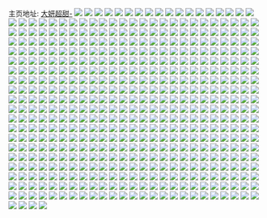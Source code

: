 主页地址: [大妍超甜-](https://weibo.com/u/3911790989) 
![](https://wx4.sinaimg.cn/mw2000/e929318dly1givoc9gy5mj21ja15akhg.jpg) 
![](https://wx4.sinaimg.cn/mw2000/e929318dly1givoca98t4j20v50v5dol.jpg) 
![](https://wx4.sinaimg.cn/mw2000/e929318dly1givocd0teij21kw1kw4qp.jpg) 
![](https://wx4.sinaimg.cn/mw2000/e929318dly1givoc7fyn7j21o01o0x6p.jpg) 
![](https://wx4.sinaimg.cn/mw2000/e929318dly1givocg7qaoj21o01o0kjl.jpg) 
![](https://wx4.sinaimg.cn/mw2000/e929318dly1givocj4a8rj21o01o0e81.jpg) 
![](https://wx4.sinaimg.cn/mw2000/e929318dly1givoclra03j21iu1iuhdm.jpg) 
![](https://wx4.sinaimg.cn/mw2000/e929318dly1givocp2p8kj22c0340b29.jpg) 
![](https://wx4.sinaimg.cn/mw2000/e929318dly1givocs03u1j21kw16o1kx.jpg) 
![](https://wx4.sinaimg.cn/mw2000/e929318dly1giuocndexzj213e0tykjl.jpg) 
![](https://wx4.sinaimg.cn/mw2000/e929318dly1giuocse2f1j21hc0u0x6p.jpg) 
![](https://wx4.sinaimg.cn/mw2000/e929318dly1giuocz0f5fj21hc0u04qq.jpg) 
![](https://wx4.sinaimg.cn/mw2000/e929318dly1giuod3ug1cj218y0u01ky.jpg) 
![](https://wx4.sinaimg.cn/mw2000/e929318dly1giuodjlb59j218y0u0npd.jpg) 
![](https://wx4.sinaimg.cn/mw2000/e929318dly1giuodpdkqij218y0u0u0x.jpg) 
![](https://wx4.sinaimg.cn/mw2000/e929318dly1giuocivnrdj218y0u0npd.jpg) 
![](https://wx4.sinaimg.cn/mw2000/e929318dly1giuodgwmhyj218y0u0b29.jpg) 
![](https://wx4.sinaimg.cn/mw2000/e929318dly1giuoeftgdzj21hc0u0e82.jpg) 
![](https://wx4.sinaimg.cn/mw2000/e929318dly1giqf528swbj21400u07mv.jpg) 
![](https://wx4.sinaimg.cn/mw2000/e929318dly1giqf54dcovj21400u0wx0.jpg) 
![](https://wx4.sinaimg.cn/mw2000/e929318dly1gia2sg632ij20u00u046f.jpg) 
![](https://wx4.sinaimg.cn/mw2000/e929318dly1gia2rurp79j20u00u0tfc.jpg) 
![](https://wx4.sinaimg.cn/mw2000/e929318dly1gia2rwrm3gj20u00u0wmx.jpg) 
![](https://wx4.sinaimg.cn/mw2000/e929318dly1gia2rxmm58j20u00u0ahx.jpg) 
![](https://wx4.sinaimg.cn/mw2000/e929318dly1gia2rz42ojj20u00u07cm.jpg) 
![](https://wx4.sinaimg.cn/mw2000/e929318dly1gip0g6bblgj20u00u07c7.jpg) 
![](https://wx4.sinaimg.cn/mw2000/e929318dly1ginpw7phx4j20u00u0aek.jpg) 
![](https://wx4.sinaimg.cn/mw2000/e929318dly1ginpw9yr22j20u00u1q9a.jpg) 
![](https://wx4.sinaimg.cn/mw2000/e929318dly1ginpwcorlzj20u00u046w.jpg) 
![](https://wx4.sinaimg.cn/mw2000/e929318dly1ginpw4qtj3j20u00u011f.jpg) 
![](https://wx4.sinaimg.cn/mw2000/e929318dly1ginpwf9x68j20u10u045n.jpg) 
![](https://wx4.sinaimg.cn/mw2000/e929318dly1ginpwlaagqj20u00u07ft.jpg) 
![](https://wx4.sinaimg.cn/mw2000/e929318dly1gia2n31mdej20u00u078y.jpg) 
![](https://wx4.sinaimg.cn/mw2000/e929318dly1gia2n4ad4lj20u00u0dq6.jpg) 
![](https://wx4.sinaimg.cn/mw2000/e929318dly1gia2n865cbj20u00u0qe0.jpg) 
![](https://wx4.sinaimg.cn/mw2000/e929318dly1gia2n55luij20u00u07c1.jpg) 
![](https://wx4.sinaimg.cn/mw2000/e929318dly1gia2n61ewxj20u00u0qau.jpg) 
![](https://wx4.sinaimg.cn/mw2000/e929318dly1gia2n9aa5lj20u00u0142.jpg) 
![](https://wx4.sinaimg.cn/mw2000/e929318dly1gia2n6tyowj20u00u0444.jpg) 
![](https://wx4.sinaimg.cn/mw2000/e929318dly1gia2naixv6j20u00u0n7y.jpg) 
![](https://wx4.sinaimg.cn/mw2000/e929318dly1gia2cd3bj8j20u013zh0h.jpg) 
![](https://wx4.sinaimg.cn/mw2000/e929318dly1gia2cjb1w5j20u00u07dm.jpg) 
![](https://wx4.sinaimg.cn/mw2000/e929318dly1gia2chrfmcj20u00u0k90.jpg) 
![](https://wx4.sinaimg.cn/mw2000/e929318dly1gia2cft2qrj20u00u0gx6.jpg) 
![](https://wx4.sinaimg.cn/mw2000/e929318dly1gia2cb99bcj21400u047e.jpg) 
![](https://wx4.sinaimg.cn/mw2000/e929318dly1gia2cll8joj21400u0wms.jpg) 
![](https://wx4.sinaimg.cn/mw2000/e929318dly1gia2cecra3j20u00u0k0w.jpg) 
![](https://wx4.sinaimg.cn/mw2000/e929318dly1gia2ckha90j20u00uhn5z.jpg) 
![](https://wx4.sinaimg.cn/mw2000/e929318dly1gia2cndvvjj20u00u0n8x.jpg) 
![](https://wx4.sinaimg.cn/mw2000/e929318dly1gia2ioklwxj20u00u0k0m.jpg) 
![](https://wx4.sinaimg.cn/mw2000/e929318dly1gia2ifaj4vj20u00u04bi.jpg) 
![](https://wx4.sinaimg.cn/mw2000/e929318dly1gia2ig2hw5j20u10u0gs3.jpg) 
![](https://wx4.sinaimg.cn/mw2000/e929318dly1gia2ih5xruj20u00u0n68.jpg) 
![](https://wx4.sinaimg.cn/mw2000/e929318dly1gia2iiu576j20u00u0naj.jpg) 
![](https://wx4.sinaimg.cn/mw2000/e929318dly1gia2ihy1ttj20u00u0qd3.jpg) 
![](https://wx4.sinaimg.cn/mw2000/e929318dly1gia2ik7jkhj20n01dqkac.jpg) 
![](https://wx4.sinaimg.cn/mw2000/e929318dly1gia2in0im9j20n03eokjl.jpg) 
![](https://wx4.sinaimg.cn/mw2000/e929318dly1gia2ie5lo4j20u00u0wk6.jpg) 
![](https://wx4.sinaimg.cn/mw2000/e929318dly1gia2ekgn8yj20u0140tgh.jpg) 
![](https://wx4.sinaimg.cn/mw2000/e929318dly1gia2f08g6zj21400u0n4h.jpg) 
![](https://wx4.sinaimg.cn/mw2000/e929318dly1gia2es6p9uj21400u0ahl.jpg) 
![](https://wx4.sinaimg.cn/mw2000/e929318dly1gia2eltazbj20u0140jwl.jpg) 
![](https://wx4.sinaimg.cn/mw2000/e929318dly1gia2eqbmavj21400u013y.jpg) 
![](https://wx4.sinaimg.cn/mw2000/e929318dly1gia2euh1c2j21400u013j.jpg) 
![](https://wx4.sinaimg.cn/mw2000/e929318dly1gia2eredysj20u00u012t.jpg) 
![](https://wx4.sinaimg.cn/mw2000/e929318dly1gia2enq4h2j20u00u0wpf.jpg) 
![](https://wx4.sinaimg.cn/mw2000/e929318dly1gia2et7hj0j20u00u012u.jpg) 
![](https://wx4.sinaimg.cn/mw2000/e929318dly1gia27bh0ldj20u00u0tea.jpg) 
![](https://wx4.sinaimg.cn/mw2000/e929318dly1gia27c5s5tj20u00u010r.jpg) 
![](https://wx4.sinaimg.cn/mw2000/e929318dly1gia27dg86lj20u00u0wq7.jpg) 
![](https://wx4.sinaimg.cn/mw2000/e929318dly1gia27ehohzj21400u0do9.jpg) 
![](https://wx4.sinaimg.cn/mw2000/e929318dly1gia27fcg7hj20u00u0wm3.jpg) 
![](https://wx4.sinaimg.cn/mw2000/e929318dly1gia27g9w1uj20u00u0dri.jpg) 
![](https://wx4.sinaimg.cn/mw2000/e929318dly1gia27b2elrj20u00u0woh.jpg) 
![](https://wx4.sinaimg.cn/mw2000/e929318dly1gia27hckp8j20u00u0gzx.jpg) 
![](https://wx4.sinaimg.cn/mw2000/e929318dly1gia28jaiehj20u00u0jwv.jpg) 
![](https://wx4.sinaimg.cn/mw2000/e929318dgy1ghukkd7spnj21o01o07wh.jpg) 
![](https://wx4.sinaimg.cn/mw2000/e929318dgy1ghukkez437j21o01o04qp.jpg) 
![](https://wx4.sinaimg.cn/mw2000/e929318dgy1ghukkh4t6fj21o01o0e81.jpg) 
![](https://wx4.sinaimg.cn/mw2000/e929318dgy1ghukkb8k3hj21o01o07wh.jpg) 
![](https://wx4.sinaimg.cn/mw2000/e929318dgy1ghukkj5p0oj21o01o07wh.jpg) 
![](https://wx4.sinaimg.cn/mw2000/e929318dgy1ghukkkv6olj21o01o01kx.jpg) 
![](https://wx4.sinaimg.cn/mw2000/e929318dgy1ghukseh70hj22c02c21ky.jpg) 
![](https://wx4.sinaimg.cn/mw2000/e929318dgy1ghuksi5j23j22c02c0e82.jpg) 
![](https://wx4.sinaimg.cn/mw2000/e929318dgy1ghukslspb3j22c02c0e82.jpg) 
![](https://wx4.sinaimg.cn/mw2000/e929318dgy1ghuksou1g6j229g29ix6p.jpg) 
![](https://wx4.sinaimg.cn/mw2000/e929318dgy1ghuksrudqlj22c02c0x6p.jpg) 
![](https://wx4.sinaimg.cn/mw2000/e929318dgy1ghuksuv35mj22c02c2u0x.jpg) 
![](https://wx4.sinaimg.cn/mw2000/e929318dgy1ghuksb5htoj22c02c0kjm.jpg) 
![](https://wx4.sinaimg.cn/mw2000/e929318dgy1ghuksylk5ej22c02c0e82.jpg) 
![](https://wx4.sinaimg.cn/mw2000/e929318dgy1ghukt0jpbrj21o01o04qp.jpg) 
![](https://wx4.sinaimg.cn/mw2000/e929318dgy1ghukmu7ozcj21gz1gyh2j.jpg) 
![](https://wx4.sinaimg.cn/mw2000/e929318dgy1ghukmkjcq3j22dc1s0twk.jpg) 
![](https://wx4.sinaimg.cn/mw2000/e929318dgy1ghukmmg9d8j22dc1s01kx.jpg) 
![](https://wx4.sinaimg.cn/mw2000/e929318dgy1ghukmqjig2j21o01o0hck.jpg) 
![](https://wx4.sinaimg.cn/mw2000/e929318dgy1ghukmoz1sbj22dc1s0kjl.jpg) 
![](https://wx4.sinaimg.cn/mw2000/e929318dgy1ghukmt05s6j22c02c0kjl.jpg) 
![](https://wx4.sinaimg.cn/mw2000/e929318dgy1ghukmj40agj21o01o0qks.jpg) 
![](https://wx4.sinaimg.cn/mw2000/e929318dgy1ghukmx6gzdj22dc1s0x6p.jpg) 
![](https://wx4.sinaimg.cn/mw2000/e929318dgy1ghukmi1tv6j21o01o07wh.jpg) 
![](https://wx4.sinaimg.cn/mw2000/e929318dgy1ghukc4it3zj22c02c0x6q.jpg) 
![](https://wx4.sinaimg.cn/mw2000/e929318dgy1ghukc9ntxrj22c02c24pj.jpg) 
![](https://wx4.sinaimg.cn/mw2000/e929318dgy1ghukc00hijj22c02c01kz.jpg) 
![](https://wx4.sinaimg.cn/mw2000/e929318dgy1ghukccapggj22c02c0e81.jpg) 
![](https://wx4.sinaimg.cn/mw2000/e929318dgy1ghukc7x7t0j22c02c24qq.jpg) 
![](https://wx4.sinaimg.cn/mw2000/e929318dgy1ghukcedpkqj22c02c2b29.jpg) 
![](https://wx4.sinaimg.cn/mw2000/e929318dgy1ghuk4ti51pj22c02c0npe.jpg) 
![](https://wx4.sinaimg.cn/mw2000/e929318dgy1ghuk4xo66lj22c02c0hdu.jpg) 
![](https://wx4.sinaimg.cn/mw2000/e929318dgy1ghuk4p7kcoj23402c0kjn.jpg) 
![](https://wx4.sinaimg.cn/mw2000/e929318dgy1ghuk511v9gj22c02c0x6p.jpg) 
![](https://wx4.sinaimg.cn/mw2000/e929318dgy1ghuk53puuoj22c02c0hdt.jpg) 
![](https://wx4.sinaimg.cn/mw2000/e929318dgy1ghuk56ladhj22c02c0qv5.jpg) 
![](https://wx4.sinaimg.cn/mw2000/e929318dgy1ghuk59fdewj22c02c0qv5.jpg) 
![](https://wx4.sinaimg.cn/mw2000/e929318dgy1ghuk72wxdqj216o16mhdt.jpg) 
![](https://wx4.sinaimg.cn/mw2000/e929318dgy1ghuk70jthcj22c02c07wi.jpg) 
![](https://wx4.sinaimg.cn/mw2000/e929318dgy1ghujyf18poj22c02c2x6q.jpg) 
![](https://wx4.sinaimg.cn/mw2000/e929318dgy1ghujw2ddfvj22c02c0kjl.jpg) 
![](https://wx4.sinaimg.cn/mw2000/e929318dgy1ghujw9yicqj21o01o04qp.jpg) 
![](https://wx4.sinaimg.cn/mw2000/e929318dgy1ghujw7xrbpj22c02c0qv7.jpg) 
![](https://wx4.sinaimg.cn/mw2000/e929318dgy1ghujvzw8t3j21r21r27wh.jpg) 
![](https://wx4.sinaimg.cn/mw2000/e929318dgy1ghuk0dbm2ij228r28r7wi.jpg) 
![](https://wx4.sinaimg.cn/mw2000/e929318dgy1ghuk0g8wakj227q27qqv5.jpg) 
![](https://wx4.sinaimg.cn/mw2000/e929318dgy1ghuk0iisw1j21o01o0b29.jpg) 
![](https://wx4.sinaimg.cn/mw2000/e929318dgy1ghuk09rwq1j22c02c0e82.jpg) 
![](https://wx4.sinaimg.cn/mw2000/e929318dly1ghqpiaw6wej22c02c0hdu.jpg) 
![](https://wx4.sinaimg.cn/mw2000/e929318dly1ghqpica881j22c02c0e82.jpg) 
![](https://wx4.sinaimg.cn/mw2000/e929318dly1ghqpidp7n9j22c02c07wi.jpg) 
![](https://wx4.sinaimg.cn/mw2000/e929318dly1ghqpi8z5mkj22dc1s0e81.jpg) 
![](https://wx4.sinaimg.cn/mw2000/e929318dly1ghqpi837d5j21o01o0kjl.jpg) 
![](https://wx4.sinaimg.cn/mw2000/e929318dly1ghqpi9tdw0j21o01o07wh.jpg) 
![](https://wx4.sinaimg.cn/mw2000/e929318dly1ghnd9c4eroj22dc1s0b29.jpg) 
![](https://wx4.sinaimg.cn/mw2000/e929318dly1ghnd9jco4ij22dc1s0npd.jpg) 
![](https://wx4.sinaimg.cn/mw2000/e929318dly1ghndcmjir4j22c02c0e81.jpg) 
![](https://wx4.sinaimg.cn/mw2000/e929318dly1ghndcl5knzj22c02c0npd.jpg) 
![](https://wx4.sinaimg.cn/mw2000/e929318dly1ghndcv7wgbj22c02c0npd.jpg) 
![](https://wx4.sinaimg.cn/mw2000/e929318dly1ghnd984nisj22c02c04l2.jpg) 
![](https://wx4.sinaimg.cn/mw2000/e929318dly1ghndcxwvqkj22c02c0kjl.jpg) 
![](https://wx4.sinaimg.cn/mw2000/e929318dly1ghndd3elr9j22c02c04qq.jpg) 
![](https://wx4.sinaimg.cn/mw2000/e929318dly1ghnddidl2hj22c02c0qv5.jpg) 
![](https://wx4.sinaimg.cn/mw2000/e929318dly1ghnd77ie1vj22c02c0kjm.jpg) 
![](https://wx4.sinaimg.cn/mw2000/e929318dly1ghnd7dhxnmj22c02c0u0x.jpg) 
![](https://wx4.sinaimg.cn/mw2000/e929318dly1ghnd7h3jktj22c02c0hdv.jpg) 
![](https://wx4.sinaimg.cn/mw2000/e929318dly1ghnd7jy7dyj22c02c0npd.jpg) 
![](https://wx4.sinaimg.cn/mw2000/e929318dly1ghnd7rgdtej22c02c0e82.jpg) 
![](https://wx4.sinaimg.cn/mw2000/e929318dly1ghnd7t2rgcj225q25qe82.jpg) 
![](https://wx4.sinaimg.cn/mw2000/e929318dly1ghnd74y2zmj22c02c04qq.jpg) 
![](https://wx4.sinaimg.cn/mw2000/e929318dly1ghnd7uut3zj21o01o0hdt.jpg) 
![](https://wx4.sinaimg.cn/mw2000/e929318dly1ghnd7xkfxtj22c02c0x6p.jpg) 
![](https://wx4.sinaimg.cn/mw2000/e929318dly1ghm7h5cvnuj22c02c0e82.jpg) 
![](https://wx4.sinaimg.cn/mw2000/e929318dly1ghm7h13gbmj22c02c0kjm.jpg) 
![](https://wx4.sinaimg.cn/mw2000/e929318dly1ghm7gya3gtj22c02c0kjl.jpg) 
![](https://wx4.sinaimg.cn/mw2000/e929318dly1ghm7h2qezpj22c02c0e81.jpg) 
![](https://wx4.sinaimg.cn/mw2000/e929318dly1ghm7dst3pyj21o01o0e81.jpg) 
![](https://wx4.sinaimg.cn/mw2000/e929318dly1ghm7dpdqs4j22c02c0npe.jpg) 
![](https://wx4.sinaimg.cn/mw2000/e929318dly1ghm7dqzteqj21ew1ew7wh.jpg) 
![](https://wx4.sinaimg.cn/mw2000/e929318dly1ghm7dy9halj22c02c07wj.jpg) 
![](https://wx4.sinaimg.cn/mw2000/e929318dly1ghm7dmhofwj21o01o0hdt.jpg) 
![](https://wx4.sinaimg.cn/mw2000/e929318dly1ghm7dzl2gvj21o01o04qp.jpg) 
![](https://wx4.sinaimg.cn/mw2000/e929318dly1ghm7e1z74tj22c02c0u0x.jpg) 
![](https://wx4.sinaimg.cn/mw2000/e929318dly1ghm7dv2tzej21o01o0qv5.jpg) 
![](https://wx4.sinaimg.cn/mw2000/e929318dly1ghm7e4opj1j22c02c07wi.jpg) 
![](https://wx4.sinaimg.cn/mw2000/e929318dly1ghm7b2a2fwj22c02c01ky.jpg) 
![](https://wx4.sinaimg.cn/mw2000/e929318dly1ghm7ayqqj9j21o01o0b29.jpg) 
![](https://wx4.sinaimg.cn/mw2000/e929318dly1ghm7axahhoj22c02c0b29.jpg) 
![](https://wx4.sinaimg.cn/mw2000/e929318dly1ghm7b03pruj21o01o0b29.jpg) 
![](https://wx4.sinaimg.cn/mw2000/e929318dly1ghm7b3baqgj21lu1luayx.jpg) 
![](https://wx4.sinaimg.cn/mw2000/e929318dly1ghm7b48optj21o01o0h90.jpg) 
![](https://wx4.sinaimg.cn/mw2000/e929318dly1ghm7bql1duj21o01o07wh.jpg) 
![](https://wx4.sinaimg.cn/mw2000/e929318dly1ghm7b6nhzqj22c02c04qq.jpg) 
![](https://wx4.sinaimg.cn/mw2000/e929318dly1ghm7b88l3qj22dc1s07wh.jpg) 
![](https://wx4.sinaimg.cn/mw2000/e929318dly1ghjydx19cmj21o01o0e81.jpg) 
![](https://wx4.sinaimg.cn/mw2000/e929318dly1ghjydssuilj21o01o0e81.jpg) 
![](https://wx4.sinaimg.cn/mw2000/e929318dly1ghjydvlo47j21o01o04qp.jpg) 
![](https://wx4.sinaimg.cn/mw2000/e929318dly1ghjydzdsvgj22c0340hdt.jpg) 
![](https://wx4.sinaimg.cn/mw2000/e929318dly1ghjyduebdij21o01o0hdt.jpg) 
![](https://wx4.sinaimg.cn/mw2000/e929318dly1ghjye5duxnj22c02c0e82.jpg) 
![](https://wx4.sinaimg.cn/mw2000/e929318dly1ghjy9nkg3yj21o01o0qq9.jpg) 
![](https://wx4.sinaimg.cn/mw2000/e929318dly1ghjy9mqcl9j21s02dc4n7.jpg) 
![](https://wx4.sinaimg.cn/mw2000/e929318dly1ghjy9qcvycj22c02c0u0y.jpg) 
![](https://wx4.sinaimg.cn/mw2000/e929318dly1ghjy9rvwlqj21o01o0b29.jpg) 
![](https://wx4.sinaimg.cn/mw2000/e929318dly1ghjy9t5nx2j21o01o07wh.jpg) 
![](https://wx4.sinaimg.cn/mw2000/e929318dly1ghjy9vcg1pj22c02c0b2a.jpg) 
![](https://wx4.sinaimg.cn/mw2000/e929318dly1ghjy9zjysqj22dc1s0qv5.jpg) 
![](https://wx4.sinaimg.cn/mw2000/e929318dly1ghjya1m2f0j22c0340e81.jpg) 
![](https://wx4.sinaimg.cn/mw2000/e929318dly1ghjya42k5ej23402c07wh.jpg) 
![](https://wx4.sinaimg.cn/mw2000/e929318dly1ghjy37lodfj20n00n0ae6.jpg) 
![](https://wx4.sinaimg.cn/mw2000/e929318dly1ghjy393u76j22c02c0b29.jpg) 
![](https://wx4.sinaimg.cn/mw2000/e929318dly1ghjy3lk8fjj22c02c0u0x.jpg) 
![](https://wx4.sinaimg.cn/mw2000/e929318dly1ghjy376oz5j22c02c0npd.jpg) 
![](https://wx4.sinaimg.cn/mw2000/e929318dly1ghjy3bx7xrj22c02c0npe.jpg) 
![](https://wx4.sinaimg.cn/mw2000/e929318dly1ghjy3engqyj22c02c0b2a.jpg) 
![](https://wx4.sinaimg.cn/mw2000/e929318dly1ghjy3gu0x3j22c02c0u0x.jpg) 
![](https://wx4.sinaimg.cn/mw2000/e929318dly1ghjy3jj18oj22c02c04qq.jpg) 
![](https://wx4.sinaimg.cn/mw2000/e929318dly1ghjy3nn1bxj22c02c0x6p.jpg) 
![](https://wx4.sinaimg.cn/mw2000/e929318dly1ghipl8w61ej20u00u0n10.jpg) 
![](https://wx4.sinaimg.cn/mw2000/e929318dly1ghipl8lxxqj20u00u0dki.jpg) 
![](https://wx4.sinaimg.cn/mw2000/e929318dly1ghipl97p7rj20u00u0q5v.jpg) 
![](https://wx4.sinaimg.cn/mw2000/e929318dly1ghipl9njwrj20u00u0gun.jpg) 
![](https://wx4.sinaimg.cn/mw2000/e929318dly1ghipl7tj21j20u00u0jyj.jpg) 
![](https://wx4.sinaimg.cn/mw2000/e929318dly1ghipl6my29j20u00u0dpn.jpg) 
![](https://wx4.sinaimg.cn/mw2000/e929318dly1ghiplambhoj20u00u076e.jpg) 
![](https://wx4.sinaimg.cn/mw2000/e929318dly1ghiplb86fzj20u01407cz.jpg) 
![](https://wx4.sinaimg.cn/mw2000/e929318dly1ghiplab4w3j21400u0k15.jpg) 
![](https://wx4.sinaimg.cn/mw2000/e929318dly1ghhki97ybmj20u0141188.jpg) 
![](https://wx4.sinaimg.cn/mw2000/e929318dly1ghhki8eze0j20u00u0dqo.jpg) 
![](https://wx4.sinaimg.cn/mw2000/e929318dly1ghhki8x2r6j20u00u0gxq.jpg) 
![](https://wx4.sinaimg.cn/mw2000/e929318dly1ghhki9u8qaj20u0141gz2.jpg) 
![](https://wx4.sinaimg.cn/mw2000/e929318dly1ghhkia4bzfj20u00u0ah7.jpg) 
![](https://wx4.sinaimg.cn/mw2000/e929318dly1ghhkiag933j20u00u0dml.jpg) 
![](https://wx4.sinaimg.cn/mw2000/e929318dly1ghhkiavwr2j20u00u0wuz.jpg) 
![](https://wx4.sinaimg.cn/mw2000/e929318dly1ghhkiblilnj20u00u0aqu.jpg) 
![](https://wx4.sinaimg.cn/mw2000/e929318dly1ghhki7vb56j20u00u0qe3.jpg) 
![](https://wx4.sinaimg.cn/mw2000/e929318dly1gheuzq4u5lj20u00u07dl.jpg) 
![](https://wx4.sinaimg.cn/mw2000/e929318dly1gheuzqwdw6j20u00u0tis.jpg) 
![](https://wx4.sinaimg.cn/mw2000/e929318dly1gheuzrq3q4j20u00u0n64.jpg) 
![](https://wx4.sinaimg.cn/mw2000/e929318dly1gheuzsn13gj20u00u0ai9.jpg) 
![](https://wx4.sinaimg.cn/mw2000/e929318dly1gheuzp712yj20u00u013k.jpg) 
![](https://wx4.sinaimg.cn/mw2000/e929318dly1gheuzt927ej20u00u0n2i.jpg) 
![](https://wx4.sinaimg.cn/mw2000/e929318dly1gheuzu0e8cj20u00u048q.jpg) 
![](https://wx4.sinaimg.cn/mw2000/e929318dly1gheuzv34puj20u00u0tle.jpg) 
![](https://wx4.sinaimg.cn/mw2000/e929318dly1gheuzw4w6qj20u00u0tls.jpg) 
![](https://wx4.sinaimg.cn/mw2000/e929318dly1gheuripxx4j20u00u047v.jpg) 
![](https://wx4.sinaimg.cn/mw2000/e929318dly1gheurjmda4j20u00u0ti4.jpg) 
![](https://wx4.sinaimg.cn/mw2000/e929318dly1gheurkezeaj20u00u0agj.jpg) 
![](https://wx4.sinaimg.cn/mw2000/e929318dly1gheurh2m4wj20u00u0dnn.jpg) 
![](https://wx4.sinaimg.cn/mw2000/e929318dly1gheurl61tcj20u00u0n82.jpg) 
![](https://wx4.sinaimg.cn/mw2000/e929318dly1gheurm6mi7j20u00u0gxg.jpg) 
![](https://wx4.sinaimg.cn/mw2000/e929318dly1gheurn7yecj20u00u0n86.jpg) 
![](https://wx4.sinaimg.cn/mw2000/e929318dly1gheurnxs7ij20u00u0ai1.jpg) 
![](https://wx4.sinaimg.cn/mw2000/e929318dly1gheurp1eipj20u00u0k31.jpg) 
![](https://wx4.sinaimg.cn/mw2000/e929318dly1ghaceq89tkj21o01o0npd.jpg) 
![](https://wx4.sinaimg.cn/mw2000/e929318dly1ghacf3jy2rj21o01o0000.jpg) 
![](https://wx4.sinaimg.cn/mw2000/e929318dly1ghacizid1lj21o01o01kx.jpg) 
![](https://wx4.sinaimg.cn/mw2000/e929318dly1ghaceeijl0j22c02c0npe.jpg) 
![](https://wx4.sinaimg.cn/mw2000/e929318dly1ghacjgvijgj22c02c07wi.jpg) 
![](https://wx4.sinaimg.cn/mw2000/e929318dly1ghacifrgvlj21o01o01kx.jpg) 
![](https://wx4.sinaimg.cn/mw2000/e929318dly1ghacim8un6j21o01o01kx.jpg) 
![](https://wx4.sinaimg.cn/mw2000/e929318dly1ghacitdknwj21o01o0hcy.jpg) 
![](https://wx4.sinaimg.cn/mw2000/e929318dly1ghacj6u6czj22c02c0e82.jpg) 
![](https://wx4.sinaimg.cn/mw2000/e929318dly1gh8tl4lymdj21o01o07q5.jpg) 
![](https://wx4.sinaimg.cn/mw2000/e929318dly1gh8tl8jc45j21o01o0azi.jpg) 
![](https://wx4.sinaimg.cn/mw2000/e929318dly1gh8tliyh8ij22c02c01ky.jpg) 
![](https://wx4.sinaimg.cn/mw2000/e929318dly1gh8tllr7hjj22c02c0qv5.jpg) 
![](https://wx4.sinaimg.cn/mw2000/e929318dly1gh8tl2yfazj22c02c07wi.jpg) 
![](https://wx4.sinaimg.cn/mw2000/e929318dly1gh8tlruvq2j22c02c0b2a.jpg) 
![](https://wx4.sinaimg.cn/mw2000/e929318dly1gh8tlxo76gj22c02c04qq.jpg) 
![](https://wx4.sinaimg.cn/mw2000/e929318dly1gh8tm04zs2j21o01o04ds.jpg) 
![](https://wx4.sinaimg.cn/mw2000/e929318dly1gh8tm5h1tqj22c02c0kjl.jpg) 
![](https://wx4.sinaimg.cn/mw2000/e929318dly1gh5lp4vsxtj20u0140qhl.jpg) 
![](https://wx4.sinaimg.cn/mw2000/e929318dly1gh5lp64015j20u0140wnt.jpg) 
![](https://wx4.sinaimg.cn/mw2000/e929318dly1gh5lp6xy07j20u00u0q91.jpg) 
![](https://wx4.sinaimg.cn/mw2000/e929318dly1gh5lp2pcsoj20u00u0gy7.jpg) 
![](https://wx4.sinaimg.cn/mw2000/e929318dly1gh5lp1bkhnj20u00u0k1q.jpg) 
![](https://wx4.sinaimg.cn/mw2000/e929318dly1gh5lp3kh9vj20u00u0wnz.jpg) 
![](https://wx4.sinaimg.cn/mw2000/e929318dly1gh5lpbdow3j20u00u0qe1.jpg) 
![](https://wx4.sinaimg.cn/mw2000/e929318dly1gh5lpab48aj20u00u0qar.jpg) 
![](https://wx4.sinaimg.cn/mw2000/e929318dly1gh5lps244bj20u00u0wnw.jpg) 
![](https://wx4.sinaimg.cn/mw2000/e929318dly1gh1czs7lfzj21o01o0kjl.jpg) 
![](https://wx4.sinaimg.cn/mw2000/e929318dly1gh1czsyt06j21o01o04qp.jpg) 
![](https://wx4.sinaimg.cn/mw2000/e929318dly1gh1czwc0z6j21o01o07wh.jpg) 
![](https://wx4.sinaimg.cn/mw2000/e929318dly1gh1czx66ngj21o01o07wh.jpg) 
![](https://wx4.sinaimg.cn/mw2000/e929318dly1gh1d01999uj22c02c04qq.jpg) 
![](https://wx4.sinaimg.cn/mw2000/e929318dly1gh1d03echoj22c02c0qv5.jpg) 
![](https://wx4.sinaimg.cn/mw2000/e929318dly1gh1czpq4bwj22c02c04qq.jpg) 
![](https://wx4.sinaimg.cn/mw2000/e929318dly1gh1d061k8pj22c02c0u0x.jpg) 
![](https://wx4.sinaimg.cn/mw2000/e929318dly1gh1d09k3eej22c02c0x6q.jpg) 
![](https://wx4.sinaimg.cn/mw2000/e929318dly1ggzmuq19cnj21o01o07wh.jpg) 
![](https://wx4.sinaimg.cn/mw2000/e929318dly1ggzmuvist6j21o01o07wh.jpg) 
![](https://wx4.sinaimg.cn/mw2000/e929318dly1ggzmux79atj21o01o0non.jpg) 
![](https://wx4.sinaimg.cn/mw2000/e929318dly1ggzmvae95zj22c02c01ky.jpg) 
![](https://wx4.sinaimg.cn/mw2000/e929318dly1ggzmv866tsj22c02c04qq.jpg) 
![](https://wx4.sinaimg.cn/mw2000/e929318dly1ggzmv32wx4j20u00u0b29.jpg) 
![](https://wx4.sinaimg.cn/mw2000/e929318dly1ggsncd1tcnj21o01o0b29.jpg) 
![](https://wx4.sinaimg.cn/mw2000/e929318dly1ggsnc8rb8fj21o01o0u0x.jpg) 
![](https://wx4.sinaimg.cn/mw2000/e929318dly1ggsnc9lhk6j21o01o0e81.jpg) 
![](https://wx4.sinaimg.cn/mw2000/e929318dly1ggsncb564jj21s02dc4qq.jpg) 
![](https://wx4.sinaimg.cn/mw2000/e929318dly1ggsncbzl3zj21o01o07wh.jpg) 
![](https://wx4.sinaimg.cn/mw2000/e929318dly1ggsnc6mqrkj21sc1sc4kv.jpg) 
![](https://wx4.sinaimg.cn/mw2000/e929318dly1ggjexg4obsj20u00u0gsx.jpg) 
![](https://wx4.sinaimg.cn/mw2000/e929318dly1ggjexbvu5mj20u00u047s.jpg) 
![](https://wx4.sinaimg.cn/mw2000/e929318dly1ggjexcxavdj20u00u0q9n.jpg) 
![](https://wx4.sinaimg.cn/mw2000/e929318dly1ggjexdzekhj20u00u0n5u.jpg) 
![](https://wx4.sinaimg.cn/mw2000/e929318dly1ggjex84jdzj20u00u0wkb.jpg) 
![](https://wx4.sinaimg.cn/mw2000/e929318dly1ggjexa57cpj20u00u0gtu.jpg) 
![](https://wx4.sinaimg.cn/mw2000/e929318dly1gghb5q37eaj20u00u0do6.jpg) 
![](https://wx4.sinaimg.cn/mw2000/e929318dly1gghb5pcnmsj20u00u0wm3.jpg) 
![](https://wx4.sinaimg.cn/mw2000/e929318dly1ggf0gujpy7j21o01o07wh.jpg) 
![](https://wx4.sinaimg.cn/mw2000/e929318dly1ggf0gxsbmij21o01o0hdt.jpg) 
![](https://wx4.sinaimg.cn/mw2000/e929318dly1ggf0gswdnrj21o01o0hdt.jpg) 
![](https://wx4.sinaimg.cn/mw2000/e929318dly1ggf0h3h8v0j21hq1hqhdt.jpg) 
![](https://wx4.sinaimg.cn/mw2000/e929318dly1ggf0gw7x23j21o01o0b29.jpg) 
![](https://wx4.sinaimg.cn/mw2000/e929318dly1ggf0gytzkbj21o01o0b29.jpg) 
![](https://wx4.sinaimg.cn/mw2000/e929318dly1ggf0h4nqwgj21o01o0b29.jpg) 
![](https://wx4.sinaimg.cn/mw2000/e929318dly1ggf0h0bgmej21o01o0e81.jpg) 
![](https://wx4.sinaimg.cn/mw2000/e929318dly1ggf0h28fu7j21o01o0b29.jpg) 
![](https://wx4.sinaimg.cn/mw2000/e929318dly1ggdqkgu4snj21s02dchdt.jpg) 
![](https://wx4.sinaimg.cn/mw2000/e929318dly1ggdqkj38urj21o01o0hdt.jpg) 
![](https://wx4.sinaimg.cn/mw2000/e929318dly1ggdqkftdauj20u00u0109.jpg) 
![](https://wx4.sinaimg.cn/mw2000/e929318dly1gg9p65kq67j21ei1eiap8.jpg) 
![](https://wx4.sinaimg.cn/mw2000/e929318dly1gg9p66szeyj22c02c0hdt.jpg) 
![](https://wx4.sinaimg.cn/mw2000/e929318dly1gg9p68f8p0j21o01o0b29.jpg) 
![](https://wx4.sinaimg.cn/mw2000/e929318dly1gg9p6dgetkj22c03424qr.jpg) 
![](https://wx4.sinaimg.cn/mw2000/e929318dly1gg8i97bh2vj22c02c0x6p.jpg) 
![](https://wx4.sinaimg.cn/mw2000/e929318dly1gg8i938flzj21680k0n0x.jpg) 
![](https://wx4.sinaimg.cn/mw2000/e929318dly1gg8i9903bgj21o01o07wh.jpg) 
![](https://wx4.sinaimg.cn/mw2000/e929318dly1gg8i9aajkfj21n51n54qp.jpg) 
![](https://wx4.sinaimg.cn/mw2000/e929318dly1gg6zc5e1v2j21rz2dchdu.jpg) 
![](https://wx4.sinaimg.cn/mw2000/e929318dly1gg6zc6nyfsj21o01o04qp.jpg) 
![](https://wx4.sinaimg.cn/mw2000/e929318dly1gg6zc28gynj21ks23ju0x.jpg) 
![](https://wx4.sinaimg.cn/mw2000/e929318dly1gg6zc9ik3kj21o01o04qp.jpg) 
![](https://wx4.sinaimg.cn/mw2000/e929318dly1gg6zccohevj22c02c0b2a.jpg) 
![](https://wx4.sinaimg.cn/mw2000/e929318dly1gg6zc7oa2xj21o01o04qp.jpg) 
![](https://wx4.sinaimg.cn/mw2000/e929318dly1gg4wjm48hqj21o01o07wh.jpg) 
![](https://wx4.sinaimg.cn/mw2000/e929318dly1gg4wjl5tgej21o01o07p5.jpg) 
![](https://wx4.sinaimg.cn/mw2000/e929318dly1gg4wjpcnbyj22c02c0hdu.jpg) 
![](https://wx4.sinaimg.cn/mw2000/e929318dly1gg4wjte81mj22c02c0e82.jpg) 
![](https://wx4.sinaimg.cn/mw2000/e929318dly1gg2b1ta991j22c02c01ky.jpg) 
![](https://wx4.sinaimg.cn/mw2000/e929318dly1gg2b1qzi43j21o01o07wh.jpg) 
![](https://wx4.sinaimg.cn/mw2000/e929318dly1gg2b1p69qzj20ty14e7hm.jpg) 
![](https://wx4.sinaimg.cn/mw2000/e929318dly1gg05bk4h7hj20u00u0gv8.jpg) 
![](https://wx4.sinaimg.cn/mw2000/e929318dly1gg05bml5m6j20u00u046p.jpg) 
![](https://wx4.sinaimg.cn/mw2000/e929318dly1gg05bq3oepj20u00u0tfz.jpg) 
![](https://wx4.sinaimg.cn/mw2000/e929318dly1gg05bsnrxcj20u00u0dmc.jpg) 
![](https://wx4.sinaimg.cn/mw2000/e929318dly1gg05bofe05j20u00u0ahz.jpg) 
![](https://wx4.sinaimg.cn/mw2000/e929318dly1gg05brjeryj20u00u0tfe.jpg) 
![](https://wx4.sinaimg.cn/mw2000/e929318dly1gfyr39yblqj21o01o07kk.jpg) 
![](https://wx4.sinaimg.cn/mw2000/e929318dly1gfyr397iqxj21o01o0h2k.jpg) 
![](https://wx4.sinaimg.cn/mw2000/e929318dly1gfyr3an0wdj21o01o04jb.jpg) 
![](https://wx4.sinaimg.cn/mw2000/e929318dly1gfwlx1x1dyj21o01o01kx.jpg) 
![](https://wx4.sinaimg.cn/mw2000/e929318dly1gfwlwnpzpcj21o01o0nme.jpg) 
![](https://wx4.sinaimg.cn/mw2000/e929318dly1gfwlx5xuwgj22c02c0npe.jpg) 
![](https://wx4.sinaimg.cn/mw2000/e929318dly1gfwlx2nwfrj21o01o0e56.jpg) 
![](https://wx4.sinaimg.cn/mw2000/e929318dly1gfwlx8ph0vj2215215b2a.jpg) 
![](https://wx4.sinaimg.cn/mw2000/e929318dly1gfwlwz5w1mj21sc1sc1eh.jpg) 
![](https://wx4.sinaimg.cn/mw2000/e929318dly1gfvdg6eupyj20u00u0n5k.jpg) 
![](https://wx4.sinaimg.cn/mw2000/e929318dly1gfvdgb60r0j20u00u0jyy.jpg) 
![](https://wx4.sinaimg.cn/mw2000/e929318dly1gfvdg9hfz7j20u00u0qbx.jpg) 
![](https://wx4.sinaimg.cn/mw2000/e929318dly1gfvdgpvoacj20u014116c.jpg) 
![](https://wx4.sinaimg.cn/mw2000/e929318dly1gfvdg7xeb0j20u00u0gtq.jpg) 
![](https://wx4.sinaimg.cn/mw2000/e929318dly1gfvdg2vzzej20u00u07e1.jpg) 
![](https://wx4.sinaimg.cn/mw2000/e929318dly1gfvdh0x498j216b0nt7dv.jpg) 
![](https://wx4.sinaimg.cn/mw2000/e929318dly1gfvdh428vdj20u00u0gua.jpg) 
![](https://wx4.sinaimg.cn/mw2000/e929318dly1gfsrvcig3vj21s02dcnpd.jpg) 
![](https://wx4.sinaimg.cn/mw2000/e929318dly1gfsrveahtnj21s02dce81.jpg) 
![](https://wx4.sinaimg.cn/mw2000/e929318dly1gfss6mptx3j22c02c01ky.jpg) 
![](https://wx4.sinaimg.cn/mw2000/e929318dly1gfs2uvw2blj20u00u0tf4.jpg) 
![](https://wx4.sinaimg.cn/mw2000/e929318dly1gfs2uy8xwyj20u0141nae.jpg) 
![](https://wx4.sinaimg.cn/mw2000/e929318dly1gfs2uz3j4qj20u00u07af.jpg) 
![](https://wx4.sinaimg.cn/mw2000/e929318dly1gfs2uzsj0wj20u00u0n82.jpg) 
![](https://wx4.sinaimg.cn/mw2000/e929318dly1gfs2v0pyiwj20u00u042n.jpg) 
![](https://wx4.sinaimg.cn/mw2000/e929318dly1gfs2v0eurpj20u00u0gtl.jpg) 
![](https://wx4.sinaimg.cn/mw2000/e929318dly1gfo498y8ltj21o01o01kx.jpg) 
![](https://wx4.sinaimg.cn/mw2000/e929318dly1gfo499kyrwj21o01o01i7.jpg) 
![](https://wx4.sinaimg.cn/mw2000/e929318dly1gfo497w2uaj21ry2dcu0y.jpg) 
![](https://wx4.sinaimg.cn/mw2000/e929318dly1gfn6m41jtcj21s02dce83.jpg) 
![](https://wx4.sinaimg.cn/mw2000/e929318dly1gfn6m70arbj22dc1rzkjm.jpg) 
![](https://wx4.sinaimg.cn/mw2000/e929318dly1gfn6m9tzspj22c02c0u0y.jpg) 
![](https://wx4.sinaimg.cn/mw2000/e929318dly1gfn6lz8ev5j21o01o04qp.jpg) 
![](https://wx4.sinaimg.cn/mw2000/e929318dly1gfn6mdlat9j22c02c0u0y.jpg) 
![](https://wx4.sinaimg.cn/mw2000/e929318dly1gfn6mioulqj21o01o04qp.jpg) 
![](https://wx4.sinaimg.cn/mw2000/e929318dly1gfn6mfkg0gj21rf2dcnpd.jpg) 
![](https://wx4.sinaimg.cn/mw2000/e929318dly1gfn6mgx6k6j21jj1jj4qp.jpg) 
![](https://wx4.sinaimg.cn/mw2000/e929318dly1gfn6mjhtwjj21o01o01kx.jpg) 
![](https://wx4.sinaimg.cn/mw2000/e929318dly1gfn6ml2q1sj21o01o01kx.jpg) 
![](https://wx4.sinaimg.cn/mw2000/e929318dly1gflvipaj5mj21o01o07wh.jpg) 
![](https://wx4.sinaimg.cn/mw2000/e929318dly1gflvjgj36vj224l2u4u0y.jpg) 
![](https://wx4.sinaimg.cn/mw2000/e929318dly1gflvjdkg5ej22842yukjl.jpg) 
![](https://wx4.sinaimg.cn/mw2000/e929318dly1gflvj4yakxj228y2zy1kz.jpg) 
![](https://wx4.sinaimg.cn/mw2000/e929318dly1gflvitwndvj21o01o04qp.jpg) 
![](https://wx4.sinaimg.cn/mw2000/e929318dly1gflvj05i7dj226l2ws4qp.jpg) 
![](https://wx4.sinaimg.cn/mw2000/e929318dly1gflvjb07qej21rz2dckjl.jpg) 
![](https://wx4.sinaimg.cn/mw2000/e929318dly1gflvirt97xj21o01o0noe.jpg) 
![](https://wx4.sinaimg.cn/mw2000/e929318dly1gflvjj9dpwj220t2p2x6p.jpg) 
![](https://wx4.sinaimg.cn/mw2000/e929318dly1gflvir86v7j21o01o0e81.jpg) 
![](https://wx4.sinaimg.cn/mw2000/e929318dly1gflviyu4vdj227m2y5kjm.jpg) 
![](https://wx4.sinaimg.cn/mw2000/e929318dly1gflviuq29gj21o01o04qp.jpg) 
![](https://wx4.sinaimg.cn/mw2000/e929318dly1gflvj876vfj228x2zwkjm.jpg) 
![](https://wx4.sinaimg.cn/mw2000/e929318dly1gfi5e8ryyhj20n00n0af8.jpg) 
![](https://wx4.sinaimg.cn/mw2000/e929318dly1gfi5e9rzj7j21o01o0qul.jpg) 
![](https://wx4.sinaimg.cn/mw2000/e929318dly1gfi5egam3rj22c0340e4s.jpg) 
![](https://wx4.sinaimg.cn/mw2000/e929318dly1gfi5efaz7nj21o01o04qp.jpg) 
![](https://wx4.sinaimg.cn/mw2000/e929318dly1gfi5eadmp9j21o01o01kx.jpg) 
![](https://wx4.sinaimg.cn/mw2000/e929318dly1gfi5e7jpcjj22c0340npd.jpg) 
![](https://wx4.sinaimg.cn/mw2000/e929318dly1gfi5ecey47j21o01o0hdt.jpg) 
![](https://wx4.sinaimg.cn/mw2000/e929318dly1gfi5edd0ydj21o01o04qp.jpg) 
![](https://wx4.sinaimg.cn/mw2000/e929318dly1gfi5ft7l3sj21o01o0hdt.jpg) 
![](https://wx4.sinaimg.cn/mw2000/e929318dly1gfhhknwqp4j21o01o07wh.jpg) 
![](https://wx4.sinaimg.cn/mw2000/e929318dly1gfhhkqupibj21o01o0b29.jpg) 
![](https://wx4.sinaimg.cn/mw2000/e929318dly1gfhhkth9ekj22c02c0hdu.jpg) 
![](https://wx4.sinaimg.cn/mw2000/e929318dly1gfhhkvho7bj227d27de81.jpg) 
![](https://wx4.sinaimg.cn/mw2000/e929318dly1gfhhkyktr9j22c02c04qq.jpg) 
![](https://wx4.sinaimg.cn/mw2000/e929318dly1gfhhl1yyd1j22c02c0e82.jpg) 
![](https://wx4.sinaimg.cn/mw2000/e929318dly1gfas2apa6uj20u014paja.jpg) 
![](https://wx4.sinaimg.cn/mw2000/e929318dly1gfas2du0cqj20u014011u.jpg) 
![](https://wx4.sinaimg.cn/mw2000/e929318dly1gfas2g3gzqj20u00u07cz.jpg) 
![](https://wx4.sinaimg.cn/mw2000/e929318dly1gfas2i7h6tj20u00u0n4k.jpg) 
![](https://wx4.sinaimg.cn/mw2000/e929318dly1gfas2ln2e8j20u00u07en.jpg) 
![](https://wx4.sinaimg.cn/mw2000/e929318dly1gfas2o47z6j20u0140qc4.jpg) 
![](https://wx4.sinaimg.cn/mw2000/e929318dly1gfas2qfd76j20u00u0q8a.jpg) 
![](https://wx4.sinaimg.cn/mw2000/e929318dly1gfas27wcsgj20u00u0th9.jpg) 
![](https://wx4.sinaimg.cn/mw2000/e929318dly1gfas2tt2m1j20u00u0n43.jpg) 
![](https://wx4.sinaimg.cn/mw2000/e929318dly1gf96da3lwtj220r20r4qr.jpg) 
![](https://wx4.sinaimg.cn/mw2000/e929318dly1gf96d4bun5j21hc0u0tgc.jpg) 
![](https://wx4.sinaimg.cn/mw2000/e929318dly1gf96ekqizlj21hc0u0txu.jpg) 
![](https://wx4.sinaimg.cn/mw2000/e929318dly1gf96ek544bj21400u04ip.jpg) 
![](https://wx4.sinaimg.cn/mw2000/e929318dly1gf96epkgkvj21hc0u01kx.jpg) 
![](https://wx4.sinaimg.cn/mw2000/e929318dly1gf96dbleq9j21400u0wni.jpg) 
![](https://wx4.sinaimg.cn/mw2000/e929318dly1gf96dc9ktlj21400u0k1s.jpg) 
![](https://wx4.sinaimg.cn/mw2000/e929318dly1gf96dcqckij21400min2q.jpg) 
![](https://wx4.sinaimg.cn/mw2000/e929318dly1gf96dd2f6cj21400u0h0b.jpg) 
![](https://wx4.sinaimg.cn/mw2000/e929318dly1gf5kulkyg4j21o01o0e81.jpg) 
![](https://wx4.sinaimg.cn/mw2000/e929318dly1gf5kukmus7j21do0tegyd.jpg) 
![](https://wx4.sinaimg.cn/mw2000/e929318dly1gf2hbyk8gpj22c02c07wi.jpg) 
![](https://wx4.sinaimg.cn/mw2000/e929318dly1gf2hc84ya3j22c02c0u0y.jpg) 
![](https://wx4.sinaimg.cn/mw2000/e929318dly1gf2hc3yu9zj22c02c0e83.jpg) 
![](https://wx4.sinaimg.cn/mw2000/e929318dly1gf2hcp9ex5j22c02c0e82.jpg) 
![](https://wx4.sinaimg.cn/mw2000/e929318dly1gf2hbvqyowj22c02c0x6q.jpg) 
![](https://wx4.sinaimg.cn/mw2000/e929318dly1gf2hcb60dzj22c02c0hdu.jpg) 
![](https://wx4.sinaimg.cn/mw2000/e929318dly1gf2hclo39pj22c02c0x6r.jpg) 
![](https://wx4.sinaimg.cn/mw2000/e929318dly1gf2hcfz5hrj22c02c0qv6.jpg) 
![](https://wx4.sinaimg.cn/mw2000/e929318dly1gf2hcm7t0xj20mx0my0xh.jpg) 
![](https://wx4.sinaimg.cn/mw2000/e929318dly1gf1krpub8vj21o01o0e81.jpg) 
![](https://wx4.sinaimg.cn/mw2000/e929318dly1gf1krnxozyj21o01o0hdt.jpg) 
![](https://wx4.sinaimg.cn/mw2000/e929318dly1geztweu6sxj21o01o0npd.jpg) 
![](https://wx4.sinaimg.cn/mw2000/e929318dly1geztw8q7kaj21o01o0hdt.jpg) 
![](https://wx4.sinaimg.cn/mw2000/e929318dly1geztw184iuj21o01o0u0x.jpg) 
![](https://wx4.sinaimg.cn/mw2000/e929318dly1geztwhsessj21o01o0b29.jpg) 
![](https://wx4.sinaimg.cn/mw2000/e929318dly1geztwl19pnj21o01o0kjl.jpg) 
![](https://wx4.sinaimg.cn/mw2000/e929318dly1geztwqm8rdj20u00u04qp.jpg) 
![](https://wx4.sinaimg.cn/mw2000/e929318dly1geztwtnlamj21o01o0hdt.jpg) 
![](https://wx4.sinaimg.cn/mw2000/e929318dly1geztwbiy6qj21o01o0e81.jpg) 
![](https://wx4.sinaimg.cn/mw2000/e929318dly1geztwxj93cj21o01o01ky.jpg) 
![](https://wx4.sinaimg.cn/mw2000/e929318dly1geztwnvn96j21j01j1qv5.jpg) 
![](https://wx4.sinaimg.cn/mw2000/e929318dly1geztw5mmjyj21o01o0x6p.jpg) 
![](https://wx4.sinaimg.cn/mw2000/e929318dly1gex1zch2ulj21o01o0e81.jpg) 
![](https://wx4.sinaimg.cn/mw2000/e929318dly1gex1zdshitj21o01o0b29.jpg) 
![](https://wx4.sinaimg.cn/mw2000/e929318dly1gex1zgu61mj21o01o0b29.jpg) 
![](https://wx4.sinaimg.cn/mw2000/e929318dly1gex1zlh4cvj21o01o04qp.jpg) 
![](https://wx4.sinaimg.cn/mw2000/e929318dly1gex1zj5vxwj21o01o0e81.jpg) 
![](https://wx4.sinaimg.cn/mw2000/e929318dly1gex1zkiqjsj21o01o0b29.jpg) 
![](https://wx4.sinaimg.cn/mw2000/e929318dly1gex1zpximfj2258258u0x.jpg) 
![](https://wx4.sinaimg.cn/mw2000/e929318dly1gex1zrth5gj22c0340b29.jpg) 
![](https://wx4.sinaimg.cn/mw2000/e929318dly1gex20tlfgmj22c02c0e81.jpg) 
![](https://wx4.sinaimg.cn/mw2000/e929318dly1gevrgi2zbij21o01o0hdt.jpg) 
![](https://wx4.sinaimg.cn/mw2000/e929318dly1gevrgk031hj21o01o0hdt.jpg) 
![](https://wx4.sinaimg.cn/mw2000/e929318dly1gevrgeo9xhj21o01o0e81.jpg) 
![](https://wx4.sinaimg.cn/mw2000/e929318dly1gevrgvgkrmj22c02c0u0x.jpg) 
![](https://wx4.sinaimg.cn/mw2000/e929318dly1gevrg6dxwtj222o22o7wi.jpg) 
![](https://wx4.sinaimg.cn/mw2000/e929318dly1gevrgm9h8gj22462461ky.jpg) 
![](https://wx4.sinaimg.cn/mw2000/e929318dly1gevrgt471bj22c0340kjn.jpg) 
![](https://wx4.sinaimg.cn/mw2000/e929318dly1gevrgyca85j21o01o0npd.jpg) 
![](https://wx4.sinaimg.cn/mw2000/e929318dly1gevrg9fgwsj21o01o0qv5.jpg) 
![](https://wx4.sinaimg.cn/mw2000/e929318dly1gevrh98jm7j22c0340kjq.jpg) 
![](https://wx4.sinaimg.cn/mw2000/e929318dly1gevrhbzocuj22c02c0u0x.jpg) 
![](https://wx4.sinaimg.cn/mw2000/e929318dly1gevrhit1gfj22b232re85.jpg) 
![](https://wx4.sinaimg.cn/mw2000/e929318dly1gevrgc9uy9j21o01o01ky.jpg) 
![](https://wx4.sinaimg.cn/mw2000/e929318dly1gevrd3y2vqj21o01o0qv6.jpg) 
![](https://wx4.sinaimg.cn/mw2000/e929318dly1gevrd8i1yhj21o01o0hdv.jpg) 
![](https://wx4.sinaimg.cn/mw2000/e929318dly1gevrdh5ul5j21o01o0npe.jpg) 
![](https://wx4.sinaimg.cn/mw2000/e929318dly1gevrdmju0lj21og1o0hdv.jpg) 
![](https://wx4.sinaimg.cn/mw2000/e929318dly1gevrdrereoj21o01o0hdv.jpg) 
![](https://wx4.sinaimg.cn/mw2000/e929318dly1gevrdz2hnhj22b83401l3.jpg) 
![](https://wx4.sinaimg.cn/mw2000/e929318dly1gevre7icmnj22ww27lnph.jpg) 
![](https://wx4.sinaimg.cn/mw2000/e929318dly1gevrd0ahz0j21o01o0x6q.jpg) 
![](https://wx4.sinaimg.cn/mw2000/e929318dly1gevref1o67j21nv1nvx6p.jpg) 
![](https://wx4.sinaimg.cn/mw2000/e929318dly1gevreix7ecj21o01o0b29.jpg) 
![](https://wx4.sinaimg.cn/mw2000/e929318dly1gevrerhdd8j21o01o01kz.jpg) 
![](https://wx4.sinaimg.cn/mw2000/e929318dly1gevrebfb0qj21f41f4nka.jpg) 
![](https://wx4.sinaimg.cn/mw2000/e929318dly1gevrezwnxyj21o01o0hdt.jpg) 
![](https://wx4.sinaimg.cn/mw2000/e929318dly1gevrdc2ku8j21o01o0kjm.jpg) 
![](https://wx4.sinaimg.cn/mw2000/e929318dly1getfygani2j21o01o0kjl.jpg) 
![](https://wx4.sinaimg.cn/mw2000/e929318dly1getfyhktn8j21o01o0hdt.jpg) 
![](https://wx4.sinaimg.cn/mw2000/e929318dly1getfyl0irwj21o01o0b29.jpg) 
![](https://wx4.sinaimg.cn/mw2000/e929318dly1getfymvnpyj21o01o0e81.jpg) 
![](https://wx4.sinaimg.cn/mw2000/e929318dly1getfypx2tyj21o01o0kjl.jpg) 
![](https://wx4.sinaimg.cn/mw2000/e929318dly1getfz278jtj21o01o07wh.jpg) 
![](https://wx4.sinaimg.cn/mw2000/e929318dly1getfydn66hj21o01o0hdt.jpg) 
![](https://wx4.sinaimg.cn/mw2000/e929318dly1getfyuj799j21o01o0e81.jpg) 
![](https://wx4.sinaimg.cn/mw2000/e929318dly1getfyzl6u2j21o01o0npd.jpg) 
![](https://wx4.sinaimg.cn/mw2000/e929318dly1getfz0hmp8j21fp1fp1k3.jpg) 
![](https://wx4.sinaimg.cn/mw2000/e929318dly1getfysuirlj21o01o0kjl.jpg) 
![](https://wx4.sinaimg.cn/mw2000/e929318dly1getfywlbc3j21o01o0e81.jpg) 
![](https://wx4.sinaimg.cn/mw2000/e929318dly1ger5rwapitj21o01o0hdt.jpg) 
![](https://wx4.sinaimg.cn/mw2000/e929318dly1ger5rxzvw7j21o01o0hdt.jpg) 
![](https://wx4.sinaimg.cn/mw2000/e929318dly1ger5rzrbp5j21o01o0e81.jpg) 
![](https://wx4.sinaimg.cn/mw2000/e929318dly1ger5s1a3n8j21o01o0hdt.jpg) 
![](https://wx4.sinaimg.cn/mw2000/e929318dly1gepvhkcvypj20u00u0apc.jpg) 
![](https://wx4.sinaimg.cn/mw2000/e929318dly1gepvf8p19dj20u00u0n9p.jpg) 
![](https://wx4.sinaimg.cn/mw2000/e929318dly1gepvf94hz5j20u00u0k2f.jpg) 
![](https://wx4.sinaimg.cn/mw2000/e929318dly1gepvf73ir1j20u00u04an.jpg) 
![](https://wx4.sinaimg.cn/mw2000/e929318dly1gepvfa4lbuj20u00u0gz2.jpg) 
![](https://wx4.sinaimg.cn/mw2000/e929318dly1gepvfau33zj20u00u0qio.jpg) 
![](https://wx4.sinaimg.cn/mw2000/e929318dly1gepvfbc5gxj20u00u0n8d.jpg) 
![](https://wx4.sinaimg.cn/mw2000/e929318dly1gepvfbyzioj20u00u0k4h.jpg) 
![](https://wx4.sinaimg.cn/mw2000/e929318dly1gepvfck1qxj20ve0u0dor.jpg) 
![](https://wx4.sinaimg.cn/mw2000/e929318dly1gem00qaeazj22c02c0e83.jpg) 
![](https://wx4.sinaimg.cn/mw2000/e929318dly1gem00iou48j22c03401l0.jpg) 
